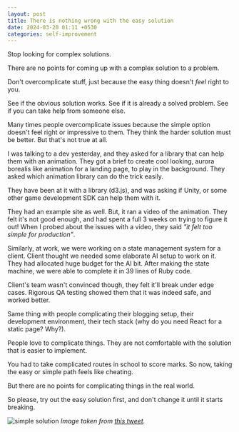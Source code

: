 ```yaml
---
layout: post
title: There is nothing wrong with the easy solution
date: 2024-03-20 01:11 +0530
categories: self-improvement
---
```


Stop looking for complex solutions.

There are no points for coming up with a complex solution to a problem.

Don't overcomplicate stuff, just because the easy thing doesn't _feel_ right to you.

See if the obvious solution works. See if it is already a solved problem. See if you can take help from someone else.

Many times people overcomplicate issues because the simple option doesn't feel right or impressive to them. They think the harder solution must be better. But that's not true at all.

I was talking to a dev yesterday, and they asked for a library that can help them with an animation. They got a brief to create cool looking, aurora borealis like animation for a landing page, to play in the background. They asked which animation library can do the trick easily.

They have been at it with a library (d3.js), and was asking if Unity, or some other game development SDK can help them with it.

They had an example site as well. But, it ran a video of the animation. They felt it's not good enough, and had spent a full 3 weeks on trying to figure it out! When I probed about the issues with a video, they said *"it felt too simple for production"*.

Similarly, at work, we were working on a state management system for a client. Client thought we needed some elaborate AI setup to work on it. They had allocated huge budget for the AI bit. After making the state machine, we were able to complete it in 39 lines of Ruby code.

Client's team wasn't convinced though, they felt it'll break under edge cases. Rigorous QA testing showed them that it was indeed safe, and worked better.

Same thing with people complicating their blogging setup, their development environment, their tech stack (why do you need React for a static page? Why?).

People love to complicate things. They are not comfortable with the solution that is easier to implement.

You had to take complicated routes in school to score marks. So now, taking the easy or simple path feels like cheating.

But there are no points for complicating things in the real world.

So please, try out the easy solution first, and don't change it until it starts breaking.

![simple solution](https://i.imgur.com/LlgOoaZ.png)
*Image taken from [this tweet](https://twitter.com/Anthony_Bonato/status/1769720069334991152).*